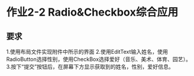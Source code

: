 # 作业2-2 Radio&Checkbox综合应用
## 要求
1.使用布局文件实现附件中所示的界面
2.使用EditText输入姓名，使用RadioButton选择性别，使用CheckBox选择爱好（音乐、美术、体育、园艺）。
3.按下“提交”按钮后，在屏幕下方显示获取到的姓名，性别，爱好信息。